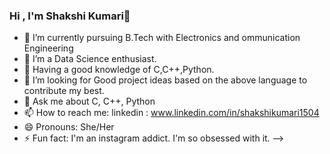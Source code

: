 ### Hi , I'm Shakshi Kumari👋

- 🔭 I’m currently pursuing B.Tech with Electronics and ommunication Engineering
- 🌱 I’m a Data Science enthusiast.
- 👯 Having a good knowledge of C,C++,Python.
- 🤔 I’m looking for Good project ideas based on the above language to contribute my best.
- 💬 Ask me about C, C++, Python
- 📫 How to reach me: linkedin : www.linkedin.com/in/shakshikumari1504
- 😄 Pronouns: She/Her
- ⚡ Fun fact: I'm an instagram addict. I'm so obsessed with it.
-->
